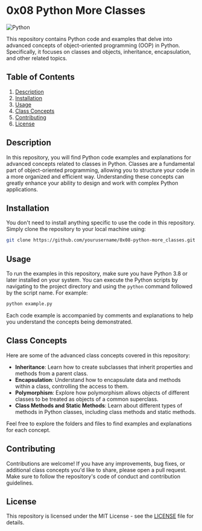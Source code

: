 # 0x08 Python More Classes

![Python](https://img.shields.io/badge/Python-3.9%20%7C%203.8-blue)

This repository contains Python code and examples that delve into advanced concepts of object-oriented programming (OOP) in Python. Specifically, it focuses on classes and objects, inheritance, encapsulation, and other related topics.

## Table of Contents

1. [Description](#description)
2. [Installation](#installation)
3. [Usage](#usage)
4. [Class Concepts](#class-concepts)
5. [Contributing](#contributing)
6. [License](#license)

## Description

In this repository, you will find Python code examples and explanations for advanced concepts related to classes in Python. Classes are a fundamental part of object-oriented programming, allowing you to structure your code in a more organized and efficient way. Understanding these concepts can greatly enhance your ability to design and work with complex Python applications.

## Installation

You don't need to install anything specific to use the code in this repository. Simply clone the repository to your local machine using:

```bash
git clone https://github.com/yourusername/0x08-python-more_classes.git
```

## Usage

To run the examples in this repository, make sure you have Python 3.8 or later installed on your system. You can execute the Python scripts by navigating to the project directory and using the `python` command followed by the script name. For example:

```bash
python example.py
```

Each code example is accompanied by comments and explanations to help you understand the concepts being demonstrated.

## Class Concepts

Here are some of the advanced class concepts covered in this repository:

- **Inheritance**: Learn how to create subclasses that inherit properties and methods from a parent class.
- **Encapsulation**: Understand how to encapsulate data and methods within a class, controlling the access to them.
- **Polymorphism**: Explore how polymorphism allows objects of different classes to be treated as objects of a common superclass.
- **Class Methods and Static Methods**: Learn about different types of methods in Python classes, including class methods and static methods.

Feel free to explore the folders and files to find examples and explanations for each concept.

## Contributing

Contributions are welcome! If you have any improvements, bug fixes, or additional class concepts you'd like to share, please open a pull request. Make sure to follow the repository's code of conduct and contribution guidelines.

## License

This repository is licensed under the MIT License - see the [LICENSE](LICENSE) file for details.
